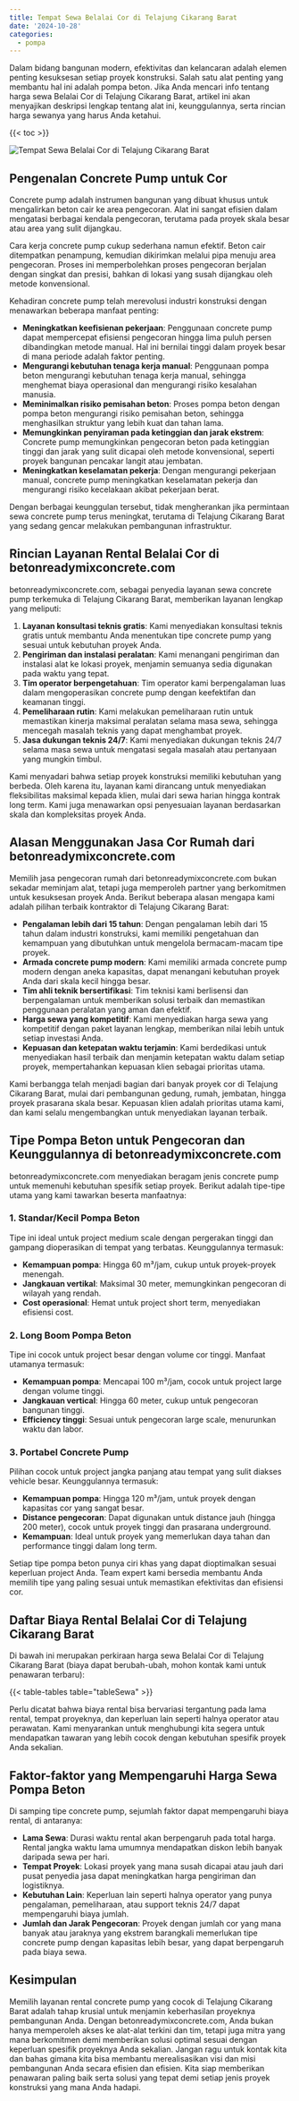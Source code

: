 ```yaml
---
title: Tempat Sewa Belalai Cor di Telajung Cikarang Barat
date: '2024-10-28'
categories:
  - pompa
---
```


Dalam bidang bangunan modern, efektivitas dan kelancaran adalah elemen penting kesuksesan setiap proyek konstruksi. Salah satu alat penting yang membantu hal ini adalah pompa beton. Jika Anda mencari info tentang harga sewa Belalai Cor di Telajung Cikarang Barat, artikel ini akan menyajikan deskripsi lengkap tentang alat ini, keunggulannya, serta rincian harga sewanya yang harus Anda ketahui.

{{< toc >}}

![Tempat Sewa Belalai Cor di Telajung Cikarang Barat](https://betoncor8.github.io/pump/concrete-pump%20(30).png)

## Pengenalan Concrete Pump untuk Cor

Concrete pump adalah instrumen bangunan yang dibuat khusus untuk mengalirkan beton cair ke area pengecoran. Alat ini sangat efisien dalam mengatasi berbagai kendala pengecoran, terutama pada proyek skala besar atau area yang sulit dijangkau.

Cara kerja concrete pump cukup sederhana namun efektif. Beton cair ditempatkan penampung, kemudian dikirimkan melalui pipa menuju area pengecoran. Proses ini memperbolehkan proses pengecoran berjalan dengan singkat dan presisi, bahkan di lokasi yang susah dijangkau oleh metode konvensional.

Kehadiran concrete pump telah merevolusi industri konstruksi dengan menawarkan beberapa manfaat penting:

- **Meningkatkan keefisienan pekerjaan**: Penggunaan concrete pump dapat mempercepat efisiensi pengecoran hingga lima puluh persen dibandingkan metode manual. Hal ini bernilai tinggi dalam proyek besar di mana periode adalah faktor penting.
- **Mengurangi kebutuhan tenaga kerja manual**: Penggunaan pompa beton mengurangi kebutuhan tenaga kerja manual, sehingga menghemat biaya operasional dan mengurangi risiko kesalahan manusia.
- **Meminimalkan risiko pemisahan beton**: Proses pompa beton dengan pompa beton mengurangi risiko pemisahan beton, sehingga menghasilkan struktur yang lebih kuat dan tahan lama.
- **Memungkinkan penyiraman pada ketinggian dan jarak ekstrem**: Concrete pump memungkinkan pengecoran beton pada ketinggian tinggi dan jarak yang sulit dicapai oleh metode konvensional, seperti proyek bangunan pencakar langit atau jembatan.
- **Meningkatkan keselamatan pekerja**: Dengan mengurangi pekerjaan manual, concrete pump meningkatkan keselamatan pekerja dan mengurangi risiko kecelakaan akibat pekerjaan berat.

Dengan berbagai keunggulan tersebut, tidak mengherankan jika permintaan sewa concrete pump terus meningkat, terutama di Telajung Cikarang Barat yang sedang gencar melakukan pembangunan infrastruktur.

## Rincian Layanan Rental Belalai Cor di betonreadymixconcrete.com

betonreadymixconcrete.com, sebagai penyedia layanan sewa concrete pump terkemuka di Telajung Cikarang Barat, memberikan layanan lengkap yang meliputi:

1. **Layanan konsultasi teknis gratis**: Kami menyediakan konsultasi teknis gratis untuk membantu Anda menentukan tipe concrete pump yang sesuai untuk kebutuhan proyek Anda.
2. **Pengiriman dan instalasi peralatan**: Kami menangani pengiriman dan instalasi alat ke lokasi proyek, menjamin semuanya sedia digunakan pada waktu yang tepat.
3. **Tim operator berpengetahuan**: Tim operator kami berpengalaman luas dalam mengoperasikan concrete pump dengan keefektifan dan keamanan tinggi.
4. **Pemeliharaan rutin**: Kami melakukan pemeliharaan rutin untuk memastikan kinerja maksimal peralatan selama masa sewa, sehingga mencegah masalah teknis yang dapat menghambat proyek.
5. **Jasa dukungan teknis 24/7**: Kami menyediakan dukungan teknis 24/7 selama masa sewa untuk mengatasi segala masalah atau pertanyaan yang mungkin timbul.

Kami menyadari bahwa setiap proyek konstruksi memiliki kebutuhan yang berbeda. Oleh karena itu, layanan kami dirancang untuk menyediakan fleksibilitas maksimal kepada klien, mulai dari sewa harian hingga kontrak long term. Kami juga menawarkan opsi penyesuaian layanan berdasarkan skala dan kompleksitas proyek Anda.

## Alasan Menggunakan Jasa Cor Rumah dari betonreadymixconcrete.com

Memilih jasa pengecoran rumah dari betonreadymixconcrete.com bukan sekadar meminjam alat, tetapi juga memperoleh partner yang berkomitmen untuk kesuksesan proyek Anda. Berikut beberapa alasan mengapa kami adalah pilihan terbaik kontraktor di Telajung Cikarang Barat:

- **Pengalaman lebih dari 15 tahun**: Dengan pengalaman lebih dari 15 tahun dalam industri konstruksi, kami memiliki pengetahuan dan kemampuan yang dibutuhkan untuk mengelola bermacam-macam tipe proyek.
- **Armada concrete pump modern**: Kami memiliki armada concrete pump modern dengan aneka kapasitas, dapat menangani kebutuhan proyek Anda dari skala kecil hingga besar.
- **Tim ahli teknik bersertifikasi**: Tim teknisi kami berlisensi dan berpengalaman untuk memberikan solusi terbaik dan memastikan penggunaan peralatan yang aman dan efektif.
- **Harga sewa yang kompetitif**: Kami menyediakan harga sewa yang kompetitif dengan paket layanan lengkap, memberikan nilai lebih untuk setiap investasi Anda.
- **Kepuasan dan ketepatan waktu terjamin**: Kami berdedikasi untuk menyediakan hasil terbaik dan menjamin ketepatan waktu dalam setiap proyek, mempertahankan kepuasan klien sebagai prioritas utama.

Kami berbangga telah menjadi bagian dari banyak proyek cor di Telajung Cikarang Barat, mulai dari pembangunan gedung, rumah, jembatan, hingga proyek prasarana skala besar. Kepuasan klien adalah prioritas utama kami, dan kami selalu mengembangkan untuk menyediakan layanan terbaik.

## Tipe Pompa Beton untuk Pengecoran dan Keunggulannya di betonreadymixconcrete.com

betonreadymixconcrete.com menyediakan beragam jenis concrete pump untuk memenuhi kebutuhan spesifik setiap proyek. Berikut adalah tipe-tipe utama yang kami tawarkan beserta manfaatnya:

### 1\. Standar/Kecil Pompa Beton

Tipe ini ideal untuk project medium scale dengan pergerakan tinggi dan gampang dioperasikan di tempat yang terbatas. Keunggulannya termasuk:

- **Kemampuan pompa**: Hingga 60 m³/jam, cukup untuk proyek-proyek menengah.
- **Jangkauan vertikal**: Maksimal 30 meter, memungkinkan pengecoran di wilayah yang rendah.
- **Cost operasional**: Hemat untuk project short term, menyediakan efisiensi cost.

### 2\. Long Boom Pompa Beton

Tipe ini cocok untuk project besar dengan volume cor tinggi. Manfaat utamanya termasuk:

- **Kemampuan pompa**: Mencapai 100 m³/jam, cocok untuk project large dengan volume tinggi.
- **Jangkauan vertical**: Hingga 60 meter, cukup untuk pengecoran bangunan tinggi.
- **Efficiency tinggi**: Sesuai untuk pengecoran large scale, menurunkan waktu dan labor.

### 3\. Portabel Concrete Pump

Pilihan cocok untuk project jangka panjang atau tempat yang sulit diakses vehicle besar. Keunggulannya termasuk:

- **Kemampuan pompa**: Hingga 120 m³/jam, untuk proyek dengan kapasitas cor yang sangat besar.
- **Distance pengecoran**: Dapat digunakan untuk distance jauh (hingga 200 meter), cocok untuk proyek tinggi dan prasarana underground.
- **Kemampuan**: Ideal untuk proyek yang memerlukan daya tahan dan performance tinggi dalam long term.

Setiap tipe pompa beton punya ciri khas yang dapat dioptimalkan sesuai keperluan project Anda. Team expert kami bersedia membantu Anda memilih tipe yang paling sesuai untuk memastikan efektivitas dan efisiensi cor.

## Daftar Biaya Rental Belalai Cor di Telajung Cikarang Barat

Di bawah ini merupakan perkiraan harga sewa Belalai Cor di Telajung Cikarang Barat (biaya dapat berubah-ubah, mohon kontak kami untuk penawaran terbaru):

{{< table-tables table="tableSewa" >}}

Perlu dicatat bahwa biaya rental bisa bervariasi tergantung pada lama rental, tempat proyeknya, dan keperluan lain seperti halnya operator atau perawatan. Kami menyarankan untuk menghubungi kita segera untuk mendapatkan tawaran yang lebih cocok dengan kebutuhan spesifik proyek Anda sekalian.

## Faktor-faktor yang Mempengaruhi Harga Sewa Pompa Beton

Di samping tipe concrete pump, sejumlah faktor dapat mempengaruhi biaya rental, di antaranya:

- **Lama Sewa**: Durasi waktu rental akan berpengaruh pada total harga. Rental jangka waktu lama umumnya mendapatkan diskon lebih banyak daripada sewa per hari.
- **Tempat Proyek**: Lokasi proyek yang mana susah dicapai atau jauh dari pusat penyedia jasa dapat meningkatkan harga pengiriman dan logistiknya.
- **Kebutuhan Lain**: Keperluan lain seperti halnya operator yang punya pengalaman, pemeliharaan, atau support teknis 24/7 dapat mempengaruhi biaya jumlah.
- **Jumlah dan Jarak Pengecoran**: Proyek dengan jumlah cor yang mana banyak atau jaraknya yang ekstrem barangkali memerlukan tipe concrete pump dengan kapasitas lebih besar, yang dapat berpengaruh pada biaya sewa.

## Kesimpulan

Memilih layanan rental concrete pump yang cocok di Telajung Cikarang Barat adalah tahap krusial untuk menjamin keberhasilan proyeknya pembangunan Anda. Dengan betonreadymixconcrete.com, Anda bukan hanya memperoleh akses ke alat-alat terkini dan tim, tetapi juga mitra yang mana berkomitmen demi memberikan solusi optimal sesuai dengan keperluan spesifik proyeknya Anda sekalian. Jangan ragu untuk kontak kita dan bahas gimana kita bisa membantu merealisasikan visi dan misi pembangunan Anda secara efisien dan efisien. Kita siap memberikan penawaran paling baik serta solusi yang tepat demi setiap jenis proyek konstruksi yang mana Anda hadapi.
